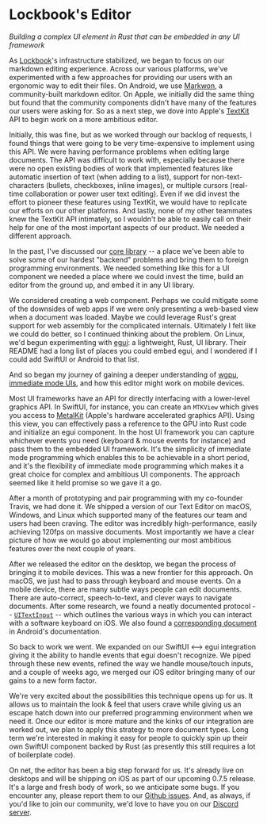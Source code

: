 # Lockbook's Editor

_Building a complex UI element in Rust that can be embedded in any UI framework_

As [Lockbook](https://parth.cafe/p/introducing-lockbook)'s infrastructure stabilized, we began to focus on our markdown editing experience. Across our various platforms, we've experimented with a few approaches for providing our users with an ergonomic way to edit their files. On Android, we use [Markwon](https://github.com/noties/Markwon), a community-built markdown editor. On Apple, we initially did the same thing but found that the community components didn't have many of the features our users were asking for. So as a next step, we dove into Apple's [TextKit](https://developer.apple.com/documentation/appkit/textkit) API to begin work on a more ambitious editor.

Initially, this was fine, but as we worked through our backlog of requests, I found things that were going to be very time-expensive to implement using this API. We were having performance problems when editing large documents. The API was difficult to work with, especially because there were no open existing bodies of work that implemented features like automatic insertion of text (when adding to a list), support for non-text-characters (bullets, checkboxes, inline images), or multiple cursors (real-time collaboration or power user text editing). Even if we did invest the effort to pioneer these features using TextKit, we would have to replicate our efforts on our other platforms. And lastly, none of my other teammates knew the TextKit API intimately, so I wouldn't be able to easily call on their help for one of the most important aspects of our product. We needed a different approach.

In the past, I've discussed our [core library](https://parth.cafe/p/why-lockbook-chose-rust) -- a place we've been able to solve some of our hardest "backend" problems and bring them to foreign programming environments. We needed something like this for a UI component we needed a place where we could invest the time, build an editor from the ground up, and embed it in any UI library.

We considered creating a web component. Perhaps we could mitigate some of the downsides of web apps if we were only presenting a web-based view when a document was loaded. Maybe we could leverage Rust's great support for web assembly for the complicated internals. Ultimately I felt like we could do better, so I continued thinking about the problem. On Linux, we'd begun experimenting with [egui](https://github.com/emilk/egui): a lightweight, Rust, UI library. Their README had a long list of places you could embed egui, and I wondered if I could add SwiftUI or Android to that list.

And so began my journey of gaining a deeper understanding of [wgpu](https://wgpu.rs/), [immediate mode UIs](https://eliasnaur.com/blog/immediate-mode-gui-programming), and how this editor might work on mobile devices.

Most UI frameworks have an API for directly interfacing with a lower-level graphics API. In SwiftUI, for instance, you can create an `MTKView` which gives you access to [MetalKit](https://developer.apple.com/documentation/metalkit) (Apple's hardware accelerated graphics API). Using this view, you can effectively pass a reference to the GPU into Rust code and initialize an egui component. In the host UI framework you can capture whichever events you need (keyboard & mouse events for instance) and pass them to the embedded UI framework. It's the simplicity of immediate mode programming which enables this to be achievable in a short period, and it's the flexibility of immediate mode programming which makes it a great choice for complex and ambitious UI components. The approach seemed like it held promise so we gave it a go.

After a month of prototyping and pair programming with my co-founder Travis, we had done it. We shipped a version of our Text Editor on macOS, Windows, and Linux which supported many of the features our team and users had been craving. The editor was incredibly high-performance, easily achieving 120fps on massive documents. Most importantly we have a clear picture of how we would go about implementing our most ambitious features over the next couple of years.

After we released the editor on the desktop, we began the process of bringing it to mobile devices. This was a new frontier for this approach. On macOS, we just had to pass through keyboard and mouse events. On a mobile device, there are many subtle ways people can edit documents. There are auto-correct, speech-to-text, and clever ways to navigate documents. After some research, we found a neatly documented protocol -- [`UITextInput`](https://developer.apple.com/documentation/uikit/uitextinput) -- which outlines the various ways in which you can interact with a software keyboard on iOS. We also found a [corresponding document](https://developer.android.com/reference/android/view/inputmethod/InputMethodManager) in Android's documentation.

So back to work we went. We expanded on our SwiftUI <--> egui integration giving it the ability to handle events that egui doesn't recognize. We piped through these new events, refined the way we handle mouse/touch inputs, and a couple of weeks ago, we merged our iOS editor bringing many of our gains to a new form factor. 

We're very excited about the possibilities this technique opens up for us. It allows us to maintain the look & feel that users crave while giving us an escape hatch down into our preferred programming environment when we need it. Once our editor is more mature and the kinks of our integration are worked out, we plan to apply this strategy to more document types. Long term we're interested in making it easy for people to quickly spin up their own SwiftUI component backed by Rust (as presently this still requires a lot of boilerplate code).

On net, the editor has been a big step forward for us. It's already live on desktops and will be shipping on iOS as part of our upcoming 0.7.5 release. It's a large and fresh body of work, so we anticipate some bugs. If you encounter any, please report them to our [Github issues](https://github.com/lockbook/lockbook/issues). And, as always, if you'd like to join our community, we'd love to have you on our [Discord server](https://discord.gg/qv9fmAZCm6).